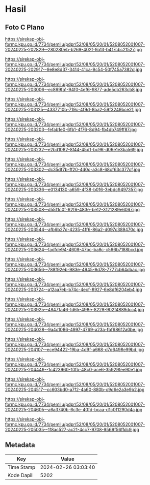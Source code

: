 # Hasil

## Foto C Plano

https://sirekap-obj-formc.kpu.go.id/7734/pemilu/pdpr/52/08/05/20/01/5208052001007-20240225-202829--280280eb-b269-402f-9a13-b4f7cbc21527.jpg

https://sirekap-obj-formc.kpu.go.id/7734/pemilu/pdpr/52/08/05/20/01/5208052001007-20240225-202917--9e8e8d37-3414-41ca-9c54-50f745a7382d.jpg

https://sirekap-obj-formc.kpu.go.id/7734/pemilu/pdpr/52/08/05/20/01/5208052001007-20240225-203006--ec869fa1-94f0-4ef6-9877-ade5cb263cb8.jpg

https://sirekap-obj-formc.kpu.go.id/7734/pemilu/pdpr/52/08/05/20/01/5208052001007-20240225-203125--4337710b-719c-4f9d-8ba2-59f3249bce21.jpg

https://sirekap-obj-formc.kpu.go.id/7734/pemilu/pdpr/52/08/05/20/01/5208052001007-20240225-203203--fefab1e0-6fb1-4f76-8d94-fb4db749ff87.jpg

https://sirekap-obj-formc.kpu.go.id/7734/pemilu/pdpr/52/08/05/20/01/5208052001007-20240225-203232--e2bd1082-8f44-45d1-bc96-d06e1e3ba569.jpg

https://sirekap-obj-formc.kpu.go.id/7734/pemilu/pdpr/52/08/05/20/01/5208052001007-20240225-203302--dc35df7b-ff20-4d0c-a3c8-68cf63c377cf.jpg

https://sirekap-obj-formc.kpu.go.id/7734/pemilu/pdpr/52/08/05/20/01/5208052001007-20240225-203336--e0134130-a659-4f38-b016-3ebdc9497357.jpg

https://sirekap-obj-formc.kpu.go.id/7734/pemilu/pdpr/52/08/05/20/01/5208052001007-20240225-203508--d5511c0f-92f6-483e-be12-3121289e6067.jpg

https://sirekap-obj-formc.kpu.go.id/7734/pemilu/pdpr/52/08/05/20/01/5208052001007-20240225-203544--afb6b27d-4235-4ff6-86a2-d097c389470c.jpg

https://sirekap-obj-formc.kpu.go.id/7734/pemilu/pdpr/52/08/05/20/01/5208052001007-20240225-203624--fadfde94-4608-47bc-ba8c-c566b7188bcd.jpg

https://sirekap-obj-formc.kpu.go.id/7734/pemilu/pdpr/52/08/05/20/01/5208052001007-20240225-203656--788f92eb-983e-4945-9d78-7777cb64dbac.jpg

https://sirekap-obj-formc.kpu.go.id/7734/pemilu/pdpr/52/08/05/20/01/5208052001007-20240225-203724--a12aa7eb-b74c-4ecf-8927-6e8df6204eb4.jpg

https://sirekap-obj-formc.kpu.go.id/7734/pemilu/pdpr/52/08/05/20/01/5208052001007-20240225-203925--48471a46-fd65-498e-8228-902f4889dcc4.jpg

https://sirekap-obj-formc.kpu.go.id/7734/pemilu/pdpr/52/08/05/20/01/5208052001007-20240225-204028--9a4c1086-4997-4769-a23a-fbf98612a0be.jpg

https://sirekap-obj-formc.kpu.go.id/7734/pemilu/pdpr/52/08/05/20/01/5208052001007-20240225-204107--ece94422-19ba-4d9f-a668-d7d6498e99bd.jpg

https://sirekap-obj-formc.kpu.go.id/7734/pemilu/pdpr/52/08/05/20/01/5208052001007-20240225-204449--1c423960-10fb-48c0-ace6-35929fee90e1.jpg

https://sirekap-obj-formc.kpu.go.id/7734/pemilu/pdpr/52/08/05/20/01/5208052001007-20240225-204517--cc603bd0-a7f2-4a60-880b-c9d6e2a3e9b2.jpg

https://sirekap-obj-formc.kpu.go.id/7734/pemilu/pdpr/52/08/05/20/01/5208052001007-20240225-204605--a6a3740b-6c3e-40fd-bcaa-d1c0f1290d4a.jpg

https://sirekap-obj-formc.kpu.go.id/7734/pemilu/pdpr/52/08/05/20/01/5208052001007-20240225-205035--1f8ac527-ac21-4cc7-9708-9569f56ffdc9.jpg


## Metadata

| Key        | Value               |
| ---------- | ------------------- |
| Time Stamp | 2024-02-26 03:03:40 |
| Kode Dapil | 5202                |



